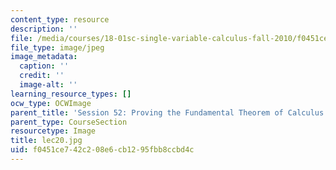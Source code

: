 ```yaml
---
content_type: resource
description: ''
file: /media/courses/18-01sc-single-variable-calculus-fall-2010/f0451ce742c208e6cb1295fbb8ccbd4c_lec20.jpg
file_type: image/jpeg
image_metadata:
  caption: ''
  credit: ''
  image-alt: ''
learning_resource_types: []
ocw_type: OCWImage
parent_title: 'Session 52: Proving the Fundamental Theorem of Calculus'
parent_type: CourseSection
resourcetype: Image
title: lec20.jpg
uid: f0451ce7-42c2-08e6-cb12-95fbb8ccbd4c
---
```

